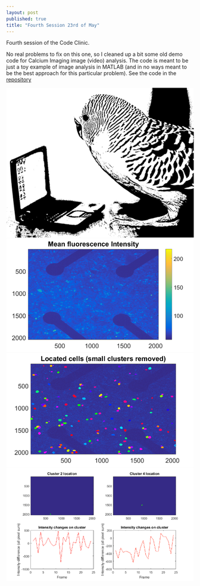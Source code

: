 ```yaml
---
layout: post
published: true
title: "Fourth Session 23rd of May"
---
```

Fourth session of the Code Clinic.

No real problems to fix on this one, so I cleaned up a bit some old demo code for Calcium Imaging image (video) analysis. The code is meant to be just a toy example of image analysis in MATLAB (and in no ways meant to be the best approach for this particular problem). See the code in the [repository](https://github.com/Leo-GG/CodeClinicCABHC/blob/master/Examples/2019-05-23/)

![](logo.png "logo")
![](/Examples/2019-05-23/meanInt.png "Mean Intensities")
![](/Examples/2019-05-23/located_cells.png "Located cells")
![](/Examples/2019-05-23/cl_sample.png "Sample cluster data")
